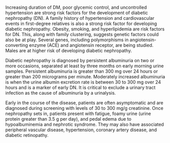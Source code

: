 Increasing duration of DM, poor glycemic control, and uncontrolled hypertension are strong risk factors for the development of diabetic nephropathy (DN). A family history of hypertension and cardiovascular events in first-degree relatives is also a strong risk factor for developing diabetic nephropathy. Obesity, smoking, and hyperlipidemia are risk factors for DN. This, along with family clustering, suggests genetic factors could also be at play. Several genes, including polymorphisms in angiotensin-converting enzyme (ACE) and angiotensin receptor, are being studied. Males are at higher risk of developing diabetic nephropathy.

Diabetic nephropathy is diagnosed by persistent albuminuria on two or more occasions, separated at least by three months on early morning urine samples. Persistent albuminuria is greater than 300 mg over 24 hours or greater than 200 micrograms per minute. Moderately increased albuminuria is when the urine albumin excretion rate is between 30 to 300 mg over 24 hours and is a marker of early DN. It is critical to exclude a urinary tract infection as the cause of albuminuria by a urinalysis.

Early in the course of the disease, patients are often asymptomatic and are diagnosed during screening with levels of 30 to 300 mg/g creatinine. Once nephropathy sets in, patients present with fatigue, foamy urine (urine protein greater than 3.5 g per day), and pedal edema due to hypoalbuminemia and nephrotic syndrome. They may also have associated peripheral vascular disease, hypertension, coronary artery disease, and diabetic retinopathy.